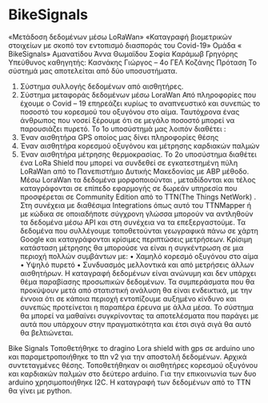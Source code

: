 # BikeSignals
«Μετάδοση δεδομένων μέσω  LoRaWan»
«Καταγραφή βιομετρικών στοιχείων με σκοπό τον εντοπισμό διασποράς του Covid-19»
Ομάδα « BikeSignals»
Αμανατίδου Άννα
Θωμαϊδου Σοφία
Καράμωβ Γρηγόρης
Υπεύθυνος καθηγητής: Κασνάκης Γιώργος – 4ο ΓΕΛ Κοζάνης
Πρόταση
Το σύστημά μας αποτελείται από δύο υποσυστήματα.
1.	Σύστημα συλλογής δεδομένων από αισθητήρες.
2.	Σύστημα μεταφοράς δεδομένων μέσω LoraWan
Από πληροφορίες που έχουμε ο Covid – 19 επηρεάζει κυρίως το αναπνευστικό και συνεπώς το ποσοστό του κορεσμού του οξυγόνου στο αίμα. Ταυτόχρονα ένας άνθρωπος που νοσεί ξέρουμε ότι σε μεγάλο ποσοστό μπορεί να παρουσιάζει πυρετό. 
Το 1ο υποσύστημά μας λοιπόν διαθέτει :
1.	Έναν αισθητήρα GPS οποίος μας δίνει πληροφορίες θέσης
2.	Έναν αισθητήρα κορεσμού οξυγόνου και μέτρησης καρδιακών παλμών
3.	Έναν αισθητήρα μέτρησης θερμοκρασίας. 
Το 2ο υποσύστημα διαθέτει ένα LoRa Shield που μπορεί να συνδεθεί σε εγκατεστημένη πύλη LoRaWan από το Πανεπιστήμιο Δυτικής Μακεδονίας με ABP μέθοδο. Μέσω LoraWan τα δεδομένα μορφοποιούνται , μεταδίδονται και τέλος καταγράφονται σε επίπεδο εφαρμογής σε δωρεάν υπηρεσία που προσφέρεται σε Community Edition από το TTN(The Things NetWork) . Στη συνέχεια με διαθέσιμα Integrations όπως αυτό του TTNMapper ή με κώδικα σε οποιαδήποτε σύγχρονη γλώσσα μπορούν να αντληθούν τα δεδομένα μέσω API και στη συνέχεια να τα επεξεργαστούμε. 
Τα δεδομένα που συλλέγουμε τοποθετούνται γεωγραφικά πάνω σε χάρτη Google και καταγράφονται κρίσιμες περιπτώσεις μετρήσεων. Κρίσιμη κατάσταση μέτρησης θα μπορούσε να είναι η συγκέντρωση σε μια περιοχή πολλών συμβάντων με:
•	Χαμηλό κορεσμό οξυγόνου στο αίμα
•	Υψηλό πυρετό 
•	Συνδυασμός μελλοντικά και από μετρήσεις άλλων αισθητήρων.
Η καταγραφή δεδομένων είναι ανώνυμη και δεν υπάρχει θέμα παραβίασης προσωπικών δεδομένων.
Τα συμπεράσματα που θα προκύψουν μετά από στατιστική ανάλυση θα είναι ενδεικτικά, με την έννοια ότι σε κάποια περιοχή εντοπίζουμε αυξημένο κίνδυνο και συνεπώς προτείνεται η παραπέρα έρευνα με άλλα μέσα.
Το σύστημα θα μπορεί να μαθαίνει συγκρίνοντας τα αποτελέσματα που παράγει με αυτά που υπάρχουν  στην πραγματικότητα και έτσι σιγά σιγά θα αυτό θα βελτιώνεται.

Bike Signals
Τοποθετήθηκε το dragino Lora shield with gps σε arduino uno και παραμετροποιήθηκε το ttn v2 για την αποστολή δεδομένων. 
Αρχικά συντεταγμένες θέσης.
Τοποθετήθηκαν οι αισθητήρες κορεσμού οξυγόνου και καρδιακών παλμών στο δεύτερο arduino.
Για την επικοινωνία των δυο arduino χρησιμοποιήθηκε I2C.
Η καταγραφή των δεδομένων από το ΤΤΝ θα γίνει με python.
